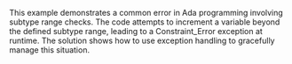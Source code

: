 This example demonstrates a common error in Ada programming involving subtype range checks.  The code attempts to increment a variable beyond the defined subtype range, leading to a Constraint_Error exception at runtime. The solution shows how to use exception handling to gracefully manage this situation.